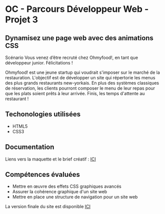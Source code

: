 # OC - Parcours Développeur Web - Projet 3

## Dynamisez une page web avec des animations CSS

Scénario
Vous venez d’être recruté chez Ohmyfood!, en tant que développeur junior. Félicitations !

Ohmyfood! est une jeune startup qui voudrait s'imposer sur le marché de la restauration. L'objectif est de développer un site qui répertorie les menus des plus grands restaurants new-yorkais. En plus des systèmes classiques de réservation, les clients pourront composer le menu de leur repas pour que les plats soient prêts à leur arrivée. Finis, les temps d'attente au restaurant !

## Techonologies utilisées

* HTML5
* CSS3

## Documentation

Liens vers la maquette et le brief créatif : [ICI](https://github.com/MrGyo/p3/tree/master/documentation)

## Compétences évaluées

* Mettre en œuvre des effets CSS graphiques avancés
* Assurer la cohérence graphique d'un site web
* Mettre en place une structure de navigation pour un site web

La version finale du site est disponible [ICI](https://mrgyo.github.io/p3/)
